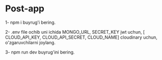 # Post-app

<!-- Loyihani ishga tushurish: -->

1- npm i buyrug'i bering.

2- .env file ochib uni ichida MONGO_URL, SECRET_KEY jwt uchun, [ CLOUD_API_KEY, CLOUD_API_SECRET, CLOUD_NAME] cloudinary uchun, o'zgaruvchilarni joylang.

3- npm run dev  buyrug'ini bering.